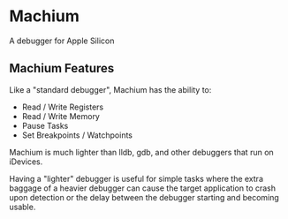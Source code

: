 # Machium
 A debugger for Apple Silicon

## Machium Features

Like a "standard debugger", Machium has the ability to:
- Read / Write Registers
- Read / Write Memory
- Pause Tasks
- Set Breakpoints / Watchpoints

Machium is much lighter than lldb, gdb, and other debuggers that run on iDevices.

Having a "lighter" debugger is useful for simple tasks where the extra baggage of a heavier debugger can cause the target application to crash upon detection or the delay between the debugger starting and becoming usable. 
